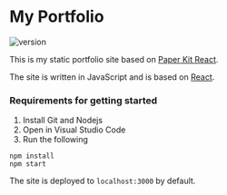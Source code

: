# My Portfolio 
![version](https://img.shields.io/badge/version-1.0.0-blue.svg)

This is my static portfolio site based on [Paper Kit React](https://demos.creative-tim.com/paper-kit-react/#/documentation/introduction).

The site is written in JavaScript and is based on [React](https://fr.reactjs.org/).

### Requirements for getting started
1. Install Git and Nodejs
2. Open in Visual Studio Code
3. Run the following 
```
npm install
npm start
```

The site is deployed to `localhost:3000` by default.